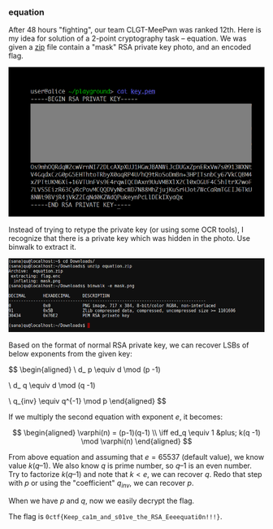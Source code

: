 ### equation 

After 48 hours "fighting", our team CLGT-MeePwn was ranked 12th. Here is my idea for solution of a 2-point cryptography task – equation.
We was given a [zip](http://dl.0ops.net/equation.zip) file contain a "mask" RSA private key photo, and an encoded flag.

![](https://raw.githubusercontent.com/quandqn/quandqn.github.io/master/images/2016/0ctf_quals/screenshot-2016-03-15-at-04-50-02.png)

Instead of trying to retype the private key (or using some OCR tools), I recognize that there is a private key which was hidden in the photo. Use binwalk to extract it.

![](https://raw.githubusercontent.com/quandqn/quandqn.github.io/master/images/2016/0ctf_quals/screenshot-2016-03-15-at-04-35-42.png)

Based on the format of normal RSA private key, we can recover LSBs of below exponents from the given key: 

$$
\begin{aligned}
\\ d_ p \equiv d \mod (p -1)

\\ d_ q \equiv d \mod (q -1)

\\ q_{inv} \equiv q^{-1} \mod p
\end{aligned}
$$

If we multiply the second equation with exponent $e$, it becomes:

$$
\begin{aligned}
\varphi(n) = (p-1)(q-1)
\\ \iff ed_q \equiv 1 &plus; k(q -1) \mod \varphi(n)
\end{aligned}
$$

From above equation and assuming that $e = 65537$ (default value), we know value $k(q–1)$. We also know $q$ is prime number, so $q–1$ is an even number. Try to factorize $k(q–1)$ and note that $k < e$, we can recover $q$. Redo that step with $p$ or using the "coefficient" $q_{inv}$, we can recover $p$.

When we have $p$ and $q$, now we easily decrypt the flag.

The flag is `0ctf{Keep_ca1m_and_s01ve_the_RSA_Eeeequati0n!!!}`.


